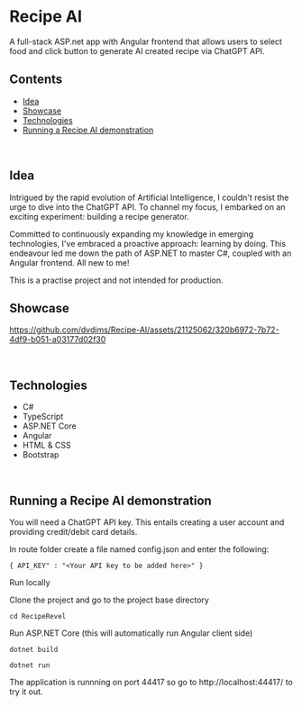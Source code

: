 # Recipe AI

A full-stack ASP.net app with Angular frontend that allows users to select food and click button to generate AI created recipe via ChatGPT API.




## Contents 

* [Idea](#idea)
* [Showcase](#showcase)
* [Technologies](#technologies)
* [Running a Recipe AI demonstration](#running-a-learn-scotland-demonstration)


<br>

## Idea

Intrigued by the rapid evolution of Artificial Intelligence, I couldn't resist the urge to dive into the ChatGPT API. To channel my focus, I embarked on an exciting experiment: building a recipe generator.

Committed to continuously expanding my knowledge in emerging technologies, I've embraced a proactive approach: learning by doing.
This endeavour led me down the path of ASP.NET to master C#, coupled with an Angular frontend. All new to me!

This is a practise project and not intended for production.


## Showcase
https://github.com/dvdjms/Recipe-AI/assets/21125062/320b6972-7b72-4df9-b051-a03177d02f30

<br>

## Technologies
* C#
* TypeScript
* ASP.NET Core
* Angular
* HTML & CSS
* Bootstrap

<br>

## Running a Recipe AI demonstration

You will need a ChatGPT API key. This entails creating a user account and providing credit/debit card details.

In route folder create a file named config.json and enter the following:

```{ API_KEY" : "<Your API key to be added here>" }```
<br>

Run locally

Clone the project and go to the project base directory

```cd RecipeRevel```

Run ASP.NET Core (this will automatically run Angular client side)

```dotnet build```

```dotnet run```

The application is runnning on port 44417 so go to http://localhost:44417/ to try it out.